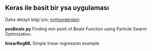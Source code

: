 ## Keras ile basit bir ysa uygulaması

Daha detaylı bilgi için;
[pythondersleri](http://www.pythondersleri.com)

**psoBeale.py**
Finding min point of Beale Function using Particle Swarm Optimization.

**linearRegML**
Simple linear regression example
